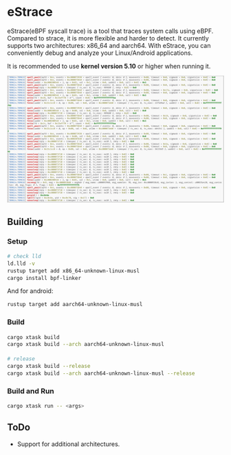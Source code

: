 # eStrace

eStrace(eBPF syscall trace) is a tool that traces system calls using eBPF. Compared to strace, it is more flexible and harder to detect. It currently supports two architectures: x86_64 and aarch64. With eStrace, you can conveniently debug and analyze your Linux/Android applications.

It is recommended to use **kernel version 5.10** or higher when running it.

![screenshot](./imgs/screenshot.png)

## Building

### Setup

```bash
# check lld
ld.lld -v
rustup target add x86_64-unknown-linux-musl
cargo install bpf-linker
```
And for android:
```bash
rustup target add aarch64-unknown-linux-musl
```

### Build
```bash
cargo xtask build
cargo xtask build --arch aarch64-unknown-linux-musl

# release
cargo xtask build --release
cargo xtask build --arch aarch64-unknown-linux-musl --release
```

### Build and Run
```bash
cargo xtask run -- <args>
```

## ToDo

- Support for additional architectures.
